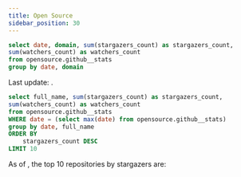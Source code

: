 ```yaml
---
title: Open Source
sidebar_position: 30
---
```



```sql github_stats
select date, domain, sum(stargazers_count) as stargazers_count,
sum(watchers_count) as watchers_count
from opensource.github__stats
group by date, domain
```

<Alert status="info">
Last update: <Value data={github_stats} column="date" agg="max" />.
</Alert>

<AreaChart
    data={github_stats}
    x=date
    y=stargazers_count
    series=domain
/>


<AreaChart
    data={github_stats}
    x=date
    y=watchers_count
    series=domain
/>



```sql github_top_by_date
select full_name, sum(stargazers_count) as stargazers_count,
sum(watchers_count) as watchers_count
from opensource.github__stats
WHERE date = (select max(date) from opensource.github__stats)
group by date, full_name
ORDER BY
    stargazers_count DESC
LIMIT 10
```

As of <Value data={github_stats} column="date" agg="max" />, the top 10 repositories by stargazers are:

<DataTable data={github_top_by_date}/>